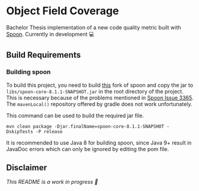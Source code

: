 # Object Field Coverage

Bachelor Thesis implementation of a new code quality metric built with [Spoon](https://github.com/INRIA/spoon). 
Currently in development 💻

## Build Requirements

### Building spoon 

To build this project, you need to build [this](https://github.com/dnl50/spoon/tree/spoon-core-8.1.0-equals-fix)
fork of spoon and copy the jar to `libs/spoon-core-8.1.1-SNAPSHOT.jar` in the root directory of the project. This is 
necessary because of the problems mentioned in [Spoon Issue 3365](https://github.com/INRIA/spoon/issues/3365). 
The `mavenLocal()` repository offered by gradle does not work unfortunately.

This command can be used to build the required jar file. 

`mvn clean package -Djar.finalName=spoon-core-8.1.1-SNAPSHOT -DskipTests -P release` 

It is recommended to use Java 8 for building spoon, since Java 9+ result in JavaDoc errors which can only be ignored
by editing the pom file.

## Disclaimer

_This README is a work in progress 🤖_
